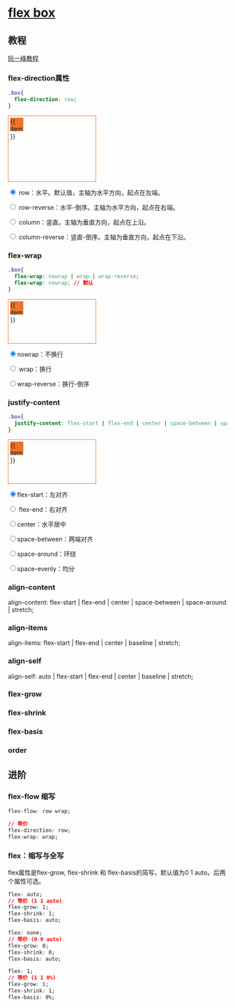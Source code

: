 # [flex box](https://developer.mozilla.org/zh-CN/docs/Learn/CSS/CSS_layout/Flexbox)
## 教程
[阮一峰教程](http://www.ruanyifeng.com/blog/2015/07/flex-grammar.html)

### flex-direction属性
```css
.box{
  flex-direction: row;
}
```
<div class="a-flex flex" :style="{'flex-direction': direction}" style="width:200px;">
  <div class="a-icon-50 a-bg-_ec732c" v-for="item in 3" :key="item">
    {{ item }}
  </div>
</div>

<input type="radio" class="ridio-box" value="row" checked  name="monitorType"  v-model="direction" > row：水平。默认值，主轴为水平方向，起点在左端。

<input type="radio" class="ridio-box" value="row-reverse" name="monitorType"  v-model="direction"> row-reverse：水平-倒序。主轴为水平方向，起点在右端。

<input type="radio" class="ridio-box" value="column" name="monitorType"  v-model="direction"> column：竖直。主轴为垂直方向，起点在上沿。

<input type="radio" class="ridio-box" value="column-reverse" name="monitorType"  v-model="direction"> column-reverse：竖直-倒序。主轴为垂直方向，起点在下沿。


### flex-wrap
```css
.box{
  flex-wrap: nowrap | wrap | wrap-reverse;
  flex-wrap: nowrap; // 默认
}
```
<div class="a-flex flex" :style="{'flex-wrap': wrap}" style="width:200px;height: 100px;">
  <div class="a-icon-50 a-bg-_ec732c" v-for="item in 10" :key="item">
    {{ item }}
  </div>
</div>

<input type="radio" class="ridio-box" checked value="nowrap" name="wrap"  v-model="wrap">nowrap：不换行

<input type="radio" class="ridio-box" value="wrap" name="wrap"  v-model="wrap"> wrap：换行

<input type="radio" class="ridio-box" value="wrap-reverse" name="wrap"  v-model="wrap">wrap-reverse：换行-倒序



### justify-content
```css
.box{
  justify-content: flex-start | flex-end | center | space-between | space-around;
}
```
<div class="a-flex flex" :style="{'justify-content': justifyContent}" style="width:200px; height: 100px;">
  <div class="a-icon-50 a-bg-_ec732c" v-for="item in 3" :key="item">
    {{ item }}
  </div>
</div>

<input type="radio" class="ridio-box" checked value="flex-start" name="justifyContent"  v-model="justifyContent">flex-start：左对齐

<input type="radio" class="ridio-box" value="flex-end" name="justifyContent"  v-model="justifyContent"> flex-end：右对齐

<input type="radio" class="ridio-box" value="center" name="justifyContent"  v-model="justifyContent">center：水平居中

<input type="radio" class="ridio-box" value="space-between" name="justifyContent"  v-model="justifyContent">space-between：两端对齐

<input type="radio" class="ridio-box" value="space-around" name="justifyContent"  v-model="justifyContent">space-around：环绕

<input type="radio" class="ridio-box" value="space-evenly" name="justifyContent"  v-model="justifyContent">space-evenly：均分

### align-content
align-content: flex-start | flex-end | center | space-between | space-around | stretch;
### align-items
align-items: flex-start | flex-end | center | baseline | stretch;
### align-self
 align-self: auto | flex-start | flex-end | center | baseline | stretch;
 
### flex-grow
 
### flex-shrink

### flex-basis
 
### order


<script setup>
import { ref } from 'vue';
let direction =  ref('row')

// const timer = setInterval(() => {
//   if(direction.value === 'row'){
//     direction.value = 'row-reverse'
//   }else if(direction.value === 'row-reverse'){
//     direction.value = 'column'
//   }else if(direction.value === 'column'){
//     direction.value = 'column-reverse'
//   }else if(direction.value === 'column-reverse'){
//     direction.value = 'row'
//   }
//   // clearInterval(timer)
// }, 3000);

let wrap =  ref('nowrap')
let justifyContent =  ref('flex-start')

</script>

## 进阶
### flex-flow 缩写
```css
flex-flow: row wrap;

// 等价
flex-direction: row;
flex-wrap: wrap;
```

### flex：缩写与全写
flex属性是flex-grow, flex-shrink 和 flex-basis的简写，默认值为0 1 auto。后两个属性可选。
```css
flex: auto;
// 等价 (1 1 auto)
flex-grow: 1;
flex-shrink: 1;
flex-basis: auto;

flex: none;
// 等价 (0 0 auto)
flex-grow: 0;
flex-shrink: 0;
flex-basis: auto;

flex: 1;
// 等价 (1 1 0%)
flex-grow: 1;
flex-shrink: 1;
flex-basis: 0%;

```


<style>
.flex{
}
.a-flex{
  display: flex;
  border: 1px #ec732c solid;
  height: 150px;
}
.a-icon-50{
  margin: 4px;
  width: 30px;
  height: 30px;
} 
.a-bg-_ec732c{
  background-color: #ec732c;
}
</style>